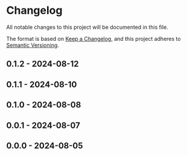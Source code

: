 # Changelog

All notable changes to this project will be documented in this file.

The format is based on [Keep a Changelog](https://keepachangelog.com/en/1.0.0/),
and this project adheres to [Semantic Versioning](https://semver.org/spec/v2.0.0.html).

## 0.1.2 - 2024-08-12

## 0.1.1 - 2024-08-10

## 0.1.0 - 2024-08-08

## 0.0.1 - 2024-08-07

## 0.0.0 - 2024-08-05
